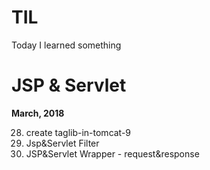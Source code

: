 # TIL
Today I learned something 

JSP & Servlet 
========
**March, 2018**

28. create taglib-in-tomcat-9
29. Jsp&Servlet Filter
30. JSP&Servlet Wrapper - request&response


